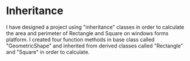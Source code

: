 # Inheritance

I have designed a project using "inheritance" classes in order to calculate the area and perimeter of Rectangle and Square on windows forms platform.
I created four function methods in base class called "GeometricShape" and inherited from derived classes called "Rectangle" and "Square" in order to calculate.
